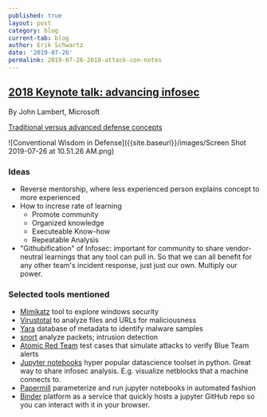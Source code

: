 ```yaml
---
published: true
layout: post
category: blog
current-tab: blog
author: Erik Schwartz
date: '2019-07-26'
permalink: 2019-07-26-2018-attack-con-notes
---
```


## [2018 Keynote talk: advancing infosec](https://www.youtube.com/watch?v=yslLIqfOKCU&list=PLkTApXQou_8JrhtrFDfAskvMqk97Yu2S2&index=2&t=0s)

By John Lambert, Microsoft 

[Traditional versus advanced defense concepts](https://youtu.be/yslLIqfOKCU?list=PLkTApXQou_8JrhtrFDfAskvMqk97Yu2S2&t=246)

![Conventional Wisdom in Defense]({{site.baseurl}}/images/Screen Shot 2019-07-26 at 10.51.26 AM.png)

### Ideas

- Reverse mentorship, where less experienced person explains concept to more experienced 
- How to increse rate of learning
	- Promote community
	- Organized knowledge
	- Executeable Know-how
    - Repeatable Analysis
- "Githubification" of Infosec: important for community to share vendor-neutral learnings that any tool can pull in. So that we can all benefit for any other team's incident response, just just our own. Multiply our power.


### Selected tools mentioned

- [Mimikatz](https://github.com/gentilkiwi/mimikatz) tool to explore windows security
- [Virustotal](https://www.virustotal.com/gui/home/upload) to analyze files and URLs for maliciousness
- [Yara](https://virustotal.github.io/yara/) database of metadata to identify malware samples
- [snort](https://www.snort.org/) analyze packets; intrusion detection
- [Atomic Red Team](https://github.com/redcanaryco/atomic-red-team) test cases that simulate attacks to verify Blue Team alerts
- [Jupyter notebooks](https://jupyter.org/) hyper popular datascience toolset in python. Great way to share infosec analysis. E.g. visualize netblocks that a machine connects to.
- [Papermill](https://github.com/nteract/papermill) parameterize and run jupyter notebooks in automated fashion 
- [Binder](https://mybinder.org/) platform as a service that quickly hosts a jupyter GitHub repo so you can interact with it in your browser.
